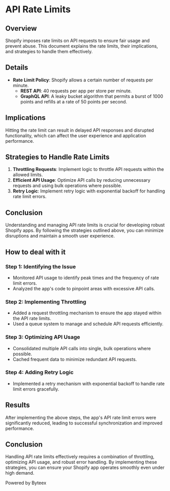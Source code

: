 # API Rate Limits

## Overview

Shopify imposes rate limits on API requests to ensure fair usage and prevent abuse. This document explains the rate limits, their implications, and strategies to handle them effectively.

## Details

- **Rate Limit Policy**: Shopify allows a certain number of requests per minute.
  - **REST API**: 40 requests per app per store per minute.
  - **GraphQL API**: A leaky bucket algorithm that permits a burst of 1000 points and refills at a rate of 50 points per second.

## Implications

Hitting the rate limit can result in delayed API responses and disrupted functionality, which can affect the user experience and application performance.

## Strategies to Handle Rate Limits

1. **Throttling Requests**: Implement logic to throttle API requests within the allowed limits.
2. **Efficient API Usage**: Optimize API calls by reducing unnecessary requests and using bulk operations where possible.
3. **Retry Logic**: Implement retry logic with exponential backoff for handling rate limit errors.

## Conclusion

Understanding and managing API rate limits is crucial for developing robust Shopify apps. By following the strategies outlined above, you can minimize disruptions and maintain a smooth user experience.



## How to deal with it

### Step 1: Identifying the Issue

- Monitored API usage to identify peak times and the frequency of rate limit errors.
- Analyzed the app's code to pinpoint areas with excessive API calls.

### Step 2: Implementing Throttling

- Added a request throttling mechanism to ensure the app stayed within the API rate limits.
- Used a queue system to manage and schedule API requests efficiently.

### Step 3: Optimizing API Usage

- Consolidated multiple API calls into single, bulk operations where possible.
- Cached frequent data to minimize redundant API requests.

### Step 4: Adding Retry Logic

- Implemented a retry mechanism with exponential backoff to handle rate limit errors gracefully.

## Results

After implementing the above steps, the app's API rate limit errors were significantly reduced, leading to successful synchronization and improved performance.

## Conclusion

Handling API rate limits effectively requires a combination of throttling, optimizing API usage, and robust error handling. By implementing these strategies, you can ensure your Shopify app operates smoothly even under high demand.

Powered by Byteex
